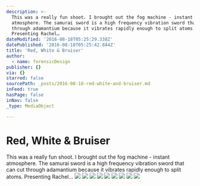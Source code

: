 ```yaml
---
description: >-
  This was a really fun shoot. I brought out the fog machine - instant
  atmosphere. The samurai sword is a high frequency vibration sword that can cut
  through adamantium because it vibrates rapidly enough to split atoms.
  Presenting Rachel…
dateModified: '2016-08-18T05:25:29.338Z'
datePublished: '2016-08-18T05:25:42.844Z'
title: 'Red, White & Bruiser'
author:
  - name: forensicDesign
publisher: {}
via: {}
starred: false
sourcePath: _posts/2016-08-18-red-white-and-bruiser.md
inFeed: true
hasPage: false
inNav: false
_type: MediaObject

---
```

# Red, White & Bruiser

This was a really fun shoot. I brought out the fog machine - instant atmosphere. The samurai sword is a high frequency vibration sword that can cut through adamantium because it vibrates rapidly enough to split atoms. Presenting Rachel...
![](https://the-grid-user-content.s3-us-west-2.amazonaws.com/c25fa765-1ee8-4e00-8564-1f40e2a404bb.jpg)
![](https://the-grid-user-content.s3-us-west-2.amazonaws.com/f0f2d47a-6d4f-48b7-9bab-a0c1fb46573b.jpg)
![](https://the-grid-user-content.s3-us-west-2.amazonaws.com/996fba2f-9daf-431a-8c00-fb88d1334772.jpg)
![](https://the-grid-user-content.s3-us-west-2.amazonaws.com/0c3c5022-c791-45f0-ab4a-d58aaf90639f.jpg)
![](https://the-grid-user-content.s3-us-west-2.amazonaws.com/f033764d-5449-4087-9fd7-a1b94361117d.jpg)
![](https://the-grid-user-content.s3-us-west-2.amazonaws.com/90d168c3-9573-4ac5-9d32-f2df95f38e87.jpg)
![](https://the-grid-user-content.s3-us-west-2.amazonaws.com/bc46a19c-8a8e-47f4-b79e-44c8f7dbb0d7.jpg)
![](https://the-grid-user-content.s3-us-west-2.amazonaws.com/bd9b2f08-ceff-4205-8a9d-66922999f012.jpg)
![](https://the-grid-user-content.s3-us-west-2.amazonaws.com/f2b6e65c-62f8-4247-9ba0-d17d267b02ab.jpg)